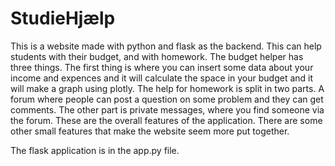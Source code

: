# StudieHjælp

This is a website made with python and flask as the backend. This can help students with their budget, and with homework.
The budget helper has three things. The first thing is where you can insert some data about your income and expences and it will calculate the space in your budget and it will make a graph using plotly.
The help for homework is split in two parts. A forum where people can post a question on some problem and they can get comments. The other part is private messages, where you find someone via the forum. 
These are the overall features of the application. There are some other small features that make the website seem more put together. 

The flask application is in the app.py file.
